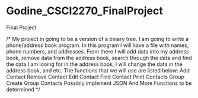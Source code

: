 # Godine_CSCI2270_FinalProject
Final Project

/* 
My project in going to be a version of a binary tree. I am going to write a phone/address book program. In this program I will have a file with names, phone numbers, and addresses. From there I will add data into my address book, remove data from the address book, search through the data and find the data I am looing for in the address book, I will change the data in the address book, and etc. 
The functions that we will use are listed below:
Add Contact
Remove Contact
Edit Contact
Find Contact
Print Contacts
Group Create
Group Contacts
Possibly implement JSON
And More Functions to be determined
*/

